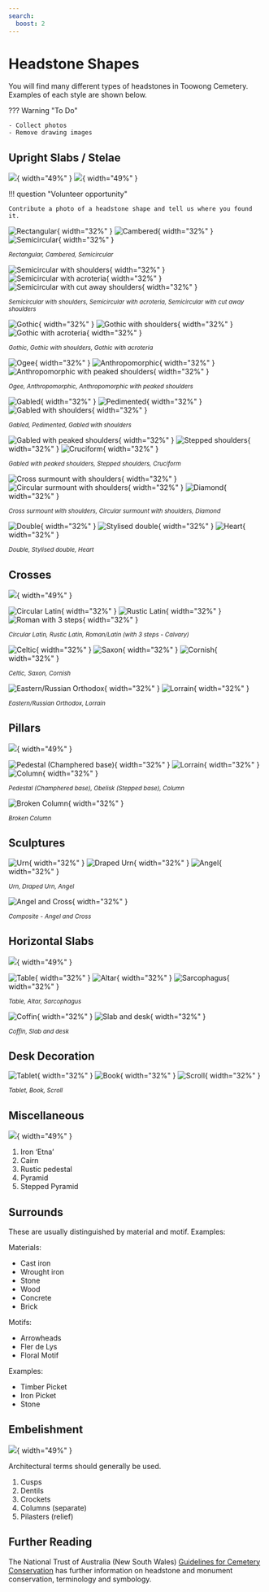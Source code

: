 ```yaml
---
search:
  boost: 2  
---
```


#  Headstone Shapes

You will find many different types of headstones in Toowong Cemetery. Examples of each style are shown below. 


??? Warning "To Do" 

    - Collect photos
    - Remove drawing images
    

## Upright Slabs / Stelae

![](../assets/slabs-1.png){ width="49%" } ![](../assets/slabs-2.png){ width="49%" }


!!! question "Volunteer opportunity"

    Contribute a photo of a headstone shape and tell us where you found it. 
    
    
![Rectangular](../assets/rectangular.png){ width="32%" } ![Cambered](../assets/cambered.png){ width="32%" } ![Semicircular](../assets/semicircular.png){ width="32%" }

*<small>Rectangular, Cambered, Semicircular</small>*

![Semicircular with shoulders](../assets/semicircular-with-shoulders.png){ width="32%" } ![Semicircular with acroteria](../assets/semicircular-with-acroteria.png){ width="32%" } ![Semicircular with cut away shoulders](../assets/semicircular-with-cut-away-shoulders.png){ width="32%" }

*<small>Semicircular with shoulders, Semicircular with acroteria, Semicircular with cut away shoulders</small>*

![Gothic](../assets/gothic.png){ width="32%" } ![Gothic with shoulders](../assets/gothic-with-shoulders.png){ width="32%" } ![Gothic with acroteria](../assets/gothic-with-acroteria.png){ width="32%" }

*<small>Gothic, Gothic with shoulders, Gothic with acroteria </small>*

![Ogee](../assets/ogee.png){ width="32%" } ![Anthropomorphic](../assets/anthropomorphic.png){ width="32%" } ![Anthropomorphic with peaked shoulders](../assets/anthropomorphic-with-peaked-shoulders.png){ width="32%" }

*<small>Ogee, Anthropomorphic, Anthropomorphic with peaked shoulders</small>*

![Gabled](../assets/gabled.png){ width="32%" } ![Pedimented](../assets/pedimented.png){ width="32%" } ![Gabled with shoulders](../assets/gabled-with-shoulders.png){ width="32%" }

*<small>Gabled, Pedimented, Gabled with shoulders</small>*

![Gabled with peaked shoulders](../assets/gabled-with-peaked-shoulders.png){ width="32%" } ![Stepped shoulders](../assets/stepped-shoulders.png){ width="32%" } ![Cruciform](../assets/cruciform.png){ width="32%" }

*<small>Gabled with peaked shoulders, Stepped shoulders, Cruciform</small>*

![Cross surmount with shoulders](../assets/cross-surmount-with-shoulders.png){ width="32%" } ![Circular surmount with shoulders](../assets/circular-surmount-with-shoulders.png){ width="32%" } ![Diamond](../assets/diamond.png){ width="32%" }

*<small>Cross surmount with shoulders, Circular surmount with shoulders, Diamond</small>*

![Double](../assets/double.png){ width="32%" } ![Stylised double](../assets/stylised-double.png){ width="32%" } ![Heart](../assets/heart.png){ width="32%" }

*<small>Double, Stylised double, Heart</small>*

<!-- 
1. Rectangular
2. Cambered
3. Semicircular
4. Semicircular with shoulders
5. Semicircular with acroteria
6. Semicircular with cut away shoulders
7. Gothic
8. Gothic with shoulders
9. Gothic with acroteria
10. Ogee
11. Anthropomorphic
12. Anthropomorphic with peaked shoulders
13. Gabled 
14. Pedimented
15. Gabled with shoulders
16. Gabled with peaked shoulders
17. Stepped shoulders
18. Cruciform
19. Cross surmount with shoulders
20. Circular surmount with shoulders
21. Diamond
22. Double
23. Stylised double 
24. Miscellaneous e.g. Heart
-->

## Crosses

![](../assets/crosses.png){ width="49%" }


![Circular Latin](../assets/circular-latin.png){ width="32%" } ![Rustic Latin](../assets/rustic-latin.png){ width="32%" } ![Roman with 3 steps](../assets/roman-3-steps.png){ width="32%" }

*<small>Circular Latin, Rustic Latin, Roman/Latin (with 3 steps - Calvary)</small>*

![Celtic](../assets/celtic.png){ width="32%" } ![Saxon](../assets/saxon.png){ width="32%" } ![Cornish](../assets/cornish.png){ width="32%" }

*<small>Celtic, Saxon, Cornish</small>*

![Eastern/Russian Orthodox](../assets/orthodox.png){ width="32%" } ![Lorrain](../assets/lorrain.png){ width="32%" } 

*<small>Eastern/Russian Orthodox, Lorrain</small>*

<!--
1. Circular Latin
2. Rustic Latin
3. Roman/Latin (with 3 steps - Calvary)
4. Celtic
5. Saxon
6. Cornish
7. Eastern/Russian Orthodox
8. Lorrain
-->

## Pillars

![](../assets/pillars.png){ width="49%" } 


![Pedestal (Champhered base)](../assets/pedestal.png){ width="32%" } ![Lorrain](../assets/lorrain.png){ width="32%" } ![Column](../assets/column.png){ width="32%" }

*<small>Pedestal (Champhered base), Obelisk (Stepped base), Column</small>*


![Broken Column](../assets/broken-column.png){ width="32%" } 

*<small>Broken Column</small>*

<!--
1. Pedestal (Champhered base)
2. Obelisk (Stepped base)
3. Column
4. Broken Column
-->

## Sculptures

![Urn](../assets/urn.png){ width="32%" } ![Draped Urn](../assets/draped-urn-1x1.jpg){ width="32%" } ![Angel](../assets/column.png){ width="32%" }

*<small>Urn, Draped Urn, Angel</small>*

![Angel and Cross](../assets/angel-and-cross.png){ width="32%" } 

*<small>Composite - Angel and Cross</small>*

<!--
1. Urn
2. Draped Urn
3. Angel
4. Composite - Angel and Cross
-->

## Horizontal Slabs

![](../assets/horizontal-slabs-and-desks.png){ width="49%" }

![Table](../assets/table.png){ width="32%" } ![Altar](../assets/altar.jpg){ width="32%" } ![Sarcophagus](../assets/sarcophagus.png){ width="32%" }

*<small>Table, Altar, Sarcophagus</small>*

![Coffin](../assets/coffin.png){ width="32%" } ![Slab and desk](../assets/slab-and-desk.jpg){ width="32%" } 

*<small>Coffin, Slab and desk</small>*

<!--
1. Table
3. Altar
4. Sarcophagus
5. Coffin
6. Slab and desk
-->

## Desk Decoration

![Tablet](../assets/tablet.png){ width="32%" } ![Book](../assets/book.jpg){ width="32%" } ![Scroll](../assets/scroll.png){ width="32%" }

*<small>Tablet, Book, Scroll</small>*

<!--
1. Tablet
2. Book
3. Scroll
-->

## Miscellaneous

![](../assets/miscellaneous-and-surrounds.png){ width="49%" }

1. Iron ‘Etna’ 
2. Cairn 
3. Rustic pedestal
4. Pyramid 
5. Stepped Pyramid


## Surrounds

These are usually distinguished by material and motif. Examples: 

Materials: 

- Cast iron 
- Wrought iron
- Stone
- Wood
- Concrete
- Brick
 
 Motifs: 
 
- Arrowheads
- Fler de Lys
- Floral Motif

Examples: 

- Timber Picket
- Iron Picket
- Stone

## Embelishment

![](../assets/embelishment.png){ width="49%" }

Architectural terms should generally be used.

1. Cusps
2. Dentils 
3. Crockets
4. Columns (separate)
5. Pilasters (relief) 


## Further Reading

The National Trust of Australia (New South Wales) [Guidelines for Cemetery Conservation](https://www.nationaltrust.org.au/services/cemetery-conservation/) has further information on headstone and monument conservation, terminology and symbology. 

